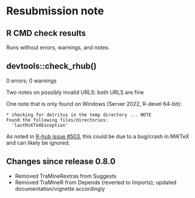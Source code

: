 # Resubmission note

## R CMD check results

Runs without errors, warnings, and notes.

## devtools::check_rhub()

0 errors; 0 warnings

Two notes on possibly invalid URLS: both URLS are fine

One note that is only found on Windows (Server 2022, R-devel 64-bit): 

```
* checking for detritus in the temp directory ... NOTE
Found the following files/directories:
  'lastMiKTeXException'
```

As noted in [R-hub issue #503](https://github.com/r-hub/rhub/issues/503), this could be due to a bug/crash in MiKTeX and can likely be ignored.


## Changes since release 0.8.0

- Removed TraMineRextras from Suggests
- Removed TraMineR from Depends (reverted to Imports); updated documentation/vignette accordingly 
